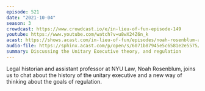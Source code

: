 ```yaml
---
episode: 521
date: "2021-10-04"
season: 3
crowdcast: https://www.crowdcast.io/e/in-lieu-of-fun-episode-149
youtube: https://www.youtube.com/watch?v=u8wX24Z6n_k
acast: https://shows.acast.com/in-lieu-of-fun/episodes/noah-rosenblum-and-legal-history
audio-file: https://sphinx.acast.com/p/open/s/6071b87945e5c6581e2e5575/e/615daf3d5061e2001343a93a/media.mp3
summary: Discussing the Unitary Executive theory, and regulation
---
```

Legal historian and assistant professor at NYU Law, Noah Rosenblum, joins us to chat about the history of the unitary executive and a new way of thinking about the goals of regulation.
